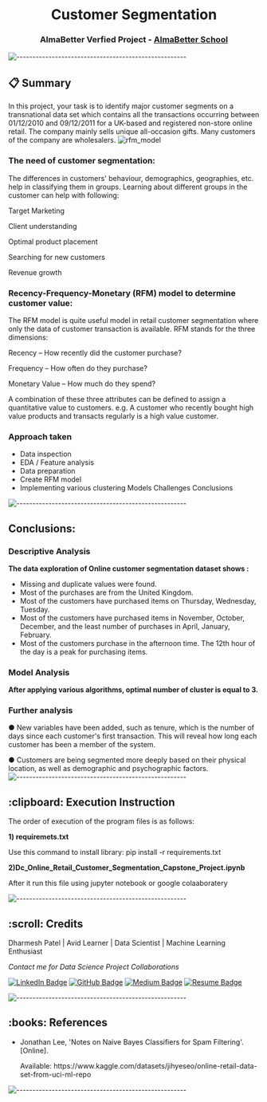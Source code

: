<h1 align="center"> Customer Segmentation </h1>
<h3 align="center"> AlmaBetter Verfied Project - <a href="https://www.almabetter.com/"> AlmaBetter School </a> </h5>

![-----------------------------------------------------](https://raw.githubusercontent.com/andreasbm/readme/master/assets/lines/rainbow.png)

## 📋 Summary 

In this project, your task is to identify major customer segments on a transnational data set which contains all the transactions occurring between 01/12/2010 and 09/12/2011 for a UK-based and registered non-store online retail. The company mainly sells unique all-occasion gifts. Many customers of the company are wholesalers.
![rfm_model](https://user-images.githubusercontent.com/88345564/145955170-eb9a052e-2f67-470c-ad8f-5037eb22136e.png)

### The need of customer segmentation:

The differences in customers' behaviour, demographics, geographies, etc. help in classifying them in groups. Learning about different groups in the customer can help with following:

Target Marketing

Client understanding

Optimal product placement

Searching for new customers

Revenue growth


### Recency-Frequency-Monetary (RFM) model to determine customer value:

The RFM model is quite useful model in retail customer segmentation where only the data of customer transaction is available. RFM stands for the three dimensions:

Recency – How recently did the customer purchase?

Frequency – How often do they purchase?

Monetary Value – How much do they spend?

A combination of these three attributes can be defined to assign a quantitative value to customers. e.g. A customer who recently bought high value products and transacts regularly is a high value customer.

### Approach taken
* Data inspection
* EDA / Feature analysis
* Data preparation
* Create RFM model
* Implementing various clustering
Models
Challenges
Conclusions

![-----------------------------------------------------](https://raw.githubusercontent.com/andreasbm/readme/master/assets/lines/rainbow.png)

## Conclusions:

### Descriptive Analysis

**The data exploration of Online customer segmentation dataset shows :**

* Missing and duplicate values were found.
* Most of the purchases are from the United Kingdom.
* Most of the customers have purchased items on Thursday, Wednesday, Tuesday.
* Most of the customers have purchased items in November, October, December, and the least number of purchases in April, January, February.
* Most of the customers purchase in the afternoon time. The 12th hour of the day is a peak for purchasing items.

### Model Analysis


**After applying various algorithms, optimal number of cluster is equal to 3.**



### Further analysis

● New variables have been added, such as tenure, which is the number of days since each customer's first transaction. This will reveal how long each customer has been a member of the system.

● Customers are being segmented more deeply based on their physical location, as well as demographic and psychographic factors.
![-----------------------------------------------------](https://raw.githubusercontent.com/andreasbm/readme/master/assets/lines/rainbow.png)

<h2> :clipboard: Execution Instruction</h2>
<p>The order of execution of the program files is as follows:</p>
<p><b>1) requiremets.txt</b></p>
Use this command to install library: pip install -r requirements.txt

<p><b>2)Dc_Online_Retail_Customer_Segmentation_Capstone_Project.ipynb</b></p>

After it run this file using jupyter notebook or google colaaboratery

![-----------------------------------------------------](https://raw.githubusercontent.com/andreasbm/readme/master/assets/lines/rainbow.png)

<h2 id="credits"> :scroll: Credits</h2>

Dharmesh Patel | Avid Learner | Data Scientist | Machine Learning Enthusiast

<p> <i> Contact me for Data Science Project Collaborations</i></p>

[![LinkedIn Badge](https://img.shields.io/badge/LinkedIn-0077B5?style=for-the-badge&logo=linkedin&logoColor=white)](https://www.linkedin.com/in/dharmesh-patel-dc17)
[![GitHub Badge](https://img.shields.io/badge/GitHub-100000?style=for-the-badge&logo=github&logoColor=white)](https://github.com/dharmesh-data)
[![Medium Badge](https://img.shields.io/badge/Medium-1DA1F2?style=for-the-badge&logo=medium&logoColor=white)](https://medium.com/@dp76070)
[![Resume Badge](https://img.shields.io/badge/resume-0077B5?style=for-the-badge&logo=resume&logoColor=white)](https://drive.google.com/file/d/1EIOHkS5HxVinOJTSDEDtSDw9NDNfXGL4/view?usp=sharing)

![-----------------------------------------------------](https://raw.githubusercontent.com/andreasbm/readme/master/assets/lines/rainbow.png)

<h2> :books: References</h2>
<ul>
  <li><p>Jonathan Lee, 'Notes on Naive Bayes Classifiers for Spam Filtering'. [Online].</p>
      <p>Available: https://www.kaggle.com/datasets/jihyeseo/online-retail-data-set-from-uci-ml-repo</p>
  </li>
</ul>



![-----------------------------------------------------](https://raw.githubusercontent.com/andreasbm/readme/master/assets/lines/rainbow.png)


